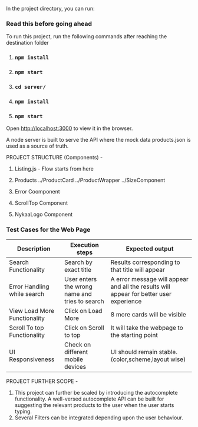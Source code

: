 In the project directory, you can run:

### Read this before going ahead

To run this project, run the following commands after reaching the destination folder

1. ### `npm install`

2. ### `npm start`

3. ### `cd server/`

4. ### `npm install`

5. ### `npm start`

Open [http://localhost:3000](http://localhost:3000) to view it in the browser.

A node server is built to serve the API where the mock data products.json is used as a source of truth.

PROJECT STRUCTURE (Components) -
1. Listing.js - Flow starts from here
2. Products
    ../ProductCard
    ../ProductWrapper
    ../SizeComponent

3. Error Coomponent
4. ScrollTop Component
5. NykaaLogo Component

### Test Cases for the Web Page
Description | Execution steps | Expected output|
|--- | --- | ---|
|Search Functionality |Search by exact title | Results corresponding to that title will appear|
|Error Handling while search | User enters the wrong name and tries to search | A error message will appear and all the results will appear for better user experience| 
|View Load More Functionality | Click on Load More | 8 more cards will be visible |
|Scroll To top Functionality | Click on Scroll to top | It will take the webpage to the starting point|
|UI Responsiveness | Check on different mobile devices | UI should remain stable.(color,scheme,layout wise)|


PROJECT FURTHER SCOPE -
1. This project can further be scaled by introducing the autocomplete functionality. A well-versed autocomplete API
   can be built for suggesting the relevant products to the user when the user starts typing.
2. Several Filters can be integrated depending upon the user behaviour.
